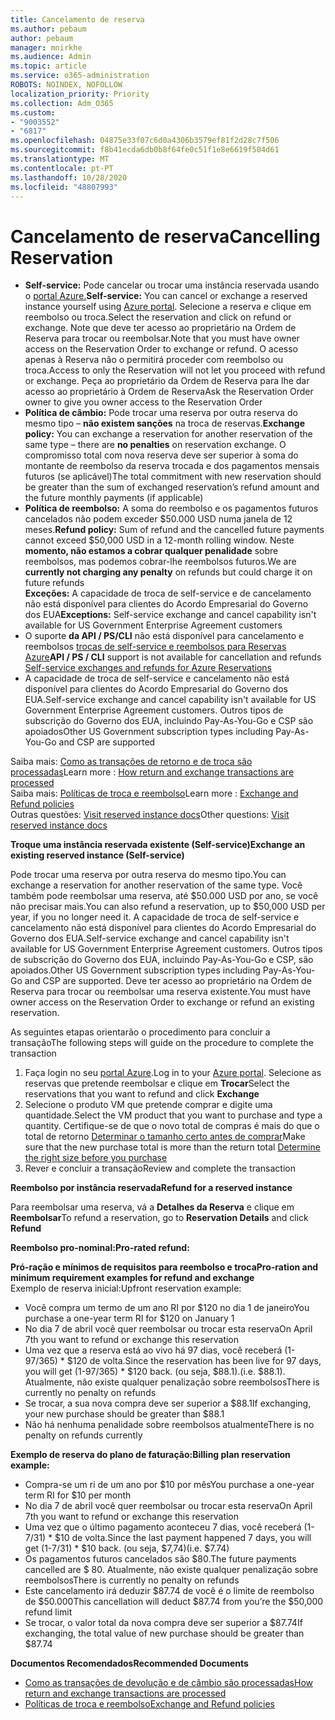 ```yaml
---
title: Cancelamento de reserva
ms.author: pebaum
author: pebaum
manager: mnirkhe
ms.audience: Admin
ms.topic: article
ms.service: o365-administration
ROBOTS: NOINDEX, NOFOLLOW
localization_priority: Priority
ms.collection: Adm_O365
ms.custom:
- "9003552"
- "6817"
ms.openlocfilehash: 04875e33f07c6d0a4306b3579ef81f2d28c7f506
ms.sourcegitcommit: f8b41ecda6db0b8f64fe0c51f1e8e6619f504d61
ms.translationtype: MT
ms.contentlocale: pt-PT
ms.lasthandoff: 10/28/2020
ms.locfileid: "48807993"
---
```

# <a name="cancelling-reservation"></a><span data-ttu-id="54c31-102">Cancelamento de reserva</span><span class="sxs-lookup"><span data-stu-id="54c31-102">Cancelling Reservation</span></span>

- <span data-ttu-id="54c31-103">**Self-service:** Pode cancelar ou trocar uma instância reservada usando o [portal Azure.](https://portal.azure.com/#blade/Microsoft_Azure_Reservations/ReservationsBrowseBlade)</span><span class="sxs-lookup"><span data-stu-id="54c31-103">**Self-service:** You can cancel or exchange a reserved instance yourself using [Azure portal](https://portal.azure.com/#blade/Microsoft_Azure_Reservations/ReservationsBrowseBlade).</span></span> <span data-ttu-id="54c31-104">Selecione a reserva e clique em reembolso ou troca.</span><span class="sxs-lookup"><span data-stu-id="54c31-104">Select the reservation and click on refund or exchange.</span></span> <span data-ttu-id="54c31-105">Note que deve ter acesso ao proprietário na Ordem de Reserva para trocar ou reembolsar.</span><span class="sxs-lookup"><span data-stu-id="54c31-105">Note that you must have owner access on the Reservation Order to exchange or refund.</span></span> <span data-ttu-id="54c31-106">O acesso apenas à Reserva não o permitirá proceder com reembolso ou troca.</span><span class="sxs-lookup"><span data-stu-id="54c31-106">Access to only the Reservation will not let you proceed with refund or exchange.</span></span> <span data-ttu-id="54c31-107">Peça ao proprietário da Ordem de Reserva para lhe dar acesso ao proprietário à Ordem de Reserva</span><span class="sxs-lookup"><span data-stu-id="54c31-107">Ask the Reservation Order owner to give you owner access to the Reservation Order</span></span>
- <span data-ttu-id="54c31-108">**Política de câmbio:** Pode trocar uma reserva por outra reserva do mesmo tipo – **não existem sanções** na troca de reservas.</span><span class="sxs-lookup"><span data-stu-id="54c31-108">**Exchange policy:** You can exchange a reservation for another reservation of the same type – there are **no penalties** on reservation exchange.</span></span> <span data-ttu-id="54c31-109">O compromisso total com nova reserva deve ser superior à soma do montante de reembolso da reserva trocada e dos pagamentos mensais futuros (se aplicável)</span><span class="sxs-lookup"><span data-stu-id="54c31-109">The total commitment with new reservation should be greater than the sum of exchanged reservation’s refund amount and the future monthly payments (if applicable)</span></span>
- <span data-ttu-id="54c31-110">**Política de reembolso:** A soma do reembolso e os pagamentos futuros cancelados não podem exceder $50.000 USD numa janela de 12 meses.</span><span class="sxs-lookup"><span data-stu-id="54c31-110">**Refund policy:** Sum of refund and the cancelled future payments cannot exceed $50,000 USD in a 12-month rolling window.</span></span> <span data-ttu-id="54c31-111">Neste **momento, não estamos a cobrar qualquer penalidade** sobre reembolsos, mas podemos cobrar-lhe reembolsos futuros.</span><span class="sxs-lookup"><span data-stu-id="54c31-111">We are **currently not charging any penalty** on refunds but could charge it on future refunds</span></span>  
    <span data-ttu-id="54c31-112">**Exceções:** A capacidade de troca de self-service e de cancelamento não está disponível para clientes do Acordo Empresarial do Governo dos EUA</span><span class="sxs-lookup"><span data-stu-id="54c31-112">**Exceptions:** Self-service exchange and cancel capability isn't available for US Government Enterprise Agreement customers</span></span>
- <span data-ttu-id="54c31-113">O suporte **da API / PS/CLI** não está disponível para cancelamento e reembolsos [trocas de self-service e reembolsos para Reservas Azure](https://docs.microsoft.com/azure/cost-management-billing/reservations/exchange-and-refund-azure-reservations?WT.mc_id=Portal-Microsoft_Azure_Support)</span><span class="sxs-lookup"><span data-stu-id="54c31-113">**API / PS / CLI** support is not available for cancellation and refunds [Self-service exchanges and refunds for Azure Reservations](https://docs.microsoft.com/azure/cost-management-billing/reservations/exchange-and-refund-azure-reservations?WT.mc_id=Portal-Microsoft_Azure_Support)</span></span>
- <span data-ttu-id="54c31-114">A capacidade de troca de self-service e cancelamento não está disponível para clientes do Acordo Empresarial do Governo dos EUA.</span><span class="sxs-lookup"><span data-stu-id="54c31-114">Self-service exchange and cancel capability isn't available for US Government Enterprise Agreement customers.</span></span> <span data-ttu-id="54c31-115">Outros tipos de subscrição do Governo dos EUA, incluindo Pay-As-You-Go e CSP são apoiados</span><span class="sxs-lookup"><span data-stu-id="54c31-115">Other US Government subscription types including Pay-As-You-Go and CSP are supported</span></span>

<span data-ttu-id="54c31-116">Saiba mais: [Como as transações de retorno e de troca são processadas](https://docs.microsoft.com/azure/billing/billing-azure-reservations-self-service-exchange-and-refund?WT.mc_id=Portal-Microsoft_Azure_Support#how-return-and-exchange-transactions-are-processed)</span><span class="sxs-lookup"><span data-stu-id="54c31-116">Learn more : [How return and exchange transactions are processed](https://docs.microsoft.com/azure/billing/billing-azure-reservations-self-service-exchange-and-refund?WT.mc_id=Portal-Microsoft_Azure_Support#how-return-and-exchange-transactions-are-processed)</span></span>  
<span data-ttu-id="54c31-117">Saiba mais: [Políticas de troca e reembolso](https://docs.microsoft.com/azure/billing/billing-azure-reservations-self-service-exchange-and-refund?WT.mc_id=Portal-Microsoft_Azure_Support#exchange-policies)</span><span class="sxs-lookup"><span data-stu-id="54c31-117">Learn more : [Exchange and Refund policies](https://docs.microsoft.com/azure/billing/billing-azure-reservations-self-service-exchange-and-refund?WT.mc_id=Portal-Microsoft_Azure_Support#exchange-policies)</span></span>  
<span data-ttu-id="54c31-118">Outras questões: [Visit reserved instance docs](https://docs.microsoft.com/azure/billing/billing-save-compute-costs-reservations?WT.mc_id=Portal-Microsoft_Azure_Support)</span><span class="sxs-lookup"><span data-stu-id="54c31-118">Other questions: [Visit reserved instance docs](https://docs.microsoft.com/azure/billing/billing-save-compute-costs-reservations?WT.mc_id=Portal-Microsoft_Azure_Support)</span></span>

<span data-ttu-id="54c31-119">**Troque uma instância reservada existente (Self-service)**</span><span class="sxs-lookup"><span data-stu-id="54c31-119">**Exchange an existing reserved instance (Self-service)**</span></span>

<span data-ttu-id="54c31-120">Pode trocar uma reserva por outra reserva do mesmo tipo.</span><span class="sxs-lookup"><span data-stu-id="54c31-120">You can exchange a reservation for another reservation of the same type.</span></span> <span data-ttu-id="54c31-121">Você também pode reembolsar uma reserva, até $50.000 USD por ano, se você não precisar mais.</span><span class="sxs-lookup"><span data-stu-id="54c31-121">You can also refund a reservation, up to $50,000 USD per year, if you no longer need it.</span></span> <span data-ttu-id="54c31-122">A capacidade de troca de self-service e cancelamento não está disponível para clientes do Acordo Empresarial do Governo dos EUA.</span><span class="sxs-lookup"><span data-stu-id="54c31-122">Self-service exchange and cancel capability isn't available for US Government Enterprise Agreement customers.</span></span> <span data-ttu-id="54c31-123">Outros tipos de subscrição do Governo dos EUA, incluindo Pay-As-You-Go e CSP, são apoiados.</span><span class="sxs-lookup"><span data-stu-id="54c31-123">Other US Government subscription types including Pay-As-You-Go and CSP are supported.</span></span> <span data-ttu-id="54c31-124">Deve ter acesso ao proprietário na Ordem de Reserva para trocar ou reembolsar uma reserva existente.</span><span class="sxs-lookup"><span data-stu-id="54c31-124">You must have owner access on the Reservation Order to exchange or refund an existing reservation.</span></span>

<span data-ttu-id="54c31-125">As seguintes etapas orientarão o procedimento para concluir a transação</span><span class="sxs-lookup"><span data-stu-id="54c31-125">The following steps will guide on the procedure to complete the transaction</span></span>

1. <span data-ttu-id="54c31-126">Faça login no seu [portal Azure](https://portal.azure.com/#blade/Microsoft_Azure_Reservations/ReservationsBrowseBlade).</span><span class="sxs-lookup"><span data-stu-id="54c31-126">Log in to your [Azure portal](https://portal.azure.com/#blade/Microsoft_Azure_Reservations/ReservationsBrowseBlade).</span></span> <span data-ttu-id="54c31-127">Selecione as reservas que pretende reembolsar e clique em **Trocar**</span><span class="sxs-lookup"><span data-stu-id="54c31-127">Select the reservations that you want to refund and click **Exchange**</span></span>
2. <span data-ttu-id="54c31-128">Selecione o produto VM que pretende comprar e digite uma quantidade.</span><span class="sxs-lookup"><span data-stu-id="54c31-128">Select the VM product that you want to purchase and type a quantity.</span></span> <span data-ttu-id="54c31-129">Certifique-se de que o novo total de compras é mais do que o total de retorno [Determinar o tamanho certo antes de comprar](https://docs.microsoft.com/azure/virtual-machines/windows/prepay-reserved-vm-instances?WT.mc_id=Portal-Microsoft_Azure_Support#determine-the-right-vm-size-before-you-buy)</span><span class="sxs-lookup"><span data-stu-id="54c31-129">Make sure that the new purchase total is more than the return total [Determine the right size before you purchase](https://docs.microsoft.com/azure/virtual-machines/windows/prepay-reserved-vm-instances?WT.mc_id=Portal-Microsoft_Azure_Support#determine-the-right-vm-size-before-you-buy)</span></span>
3. <span data-ttu-id="54c31-130">Rever e concluir a transação</span><span class="sxs-lookup"><span data-stu-id="54c31-130">Review and complete the transaction</span></span>

<span data-ttu-id="54c31-131">**Reembolso por instância reservada**</span><span class="sxs-lookup"><span data-stu-id="54c31-131">**Refund for a reserved instance**</span></span>

<span data-ttu-id="54c31-132">Para reembolsar uma reserva, vá a **Detalhes da Reserva** e clique em **Reembolsar**</span><span class="sxs-lookup"><span data-stu-id="54c31-132">To refund a reservation, go to **Reservation Details** and click **Refund**</span></span>

<span data-ttu-id="54c31-133">**Reembolso pro-nominal:**</span><span class="sxs-lookup"><span data-stu-id="54c31-133">**Pro-rated refund:**</span></span>

<span data-ttu-id="54c31-134">**Pró-ração e mínimos de requisitos para reembolso e troca**</span><span class="sxs-lookup"><span data-stu-id="54c31-134">**Pro-ration and minimum requirement examples for refund and exchange**</span></span>  
<span data-ttu-id="54c31-135">Exemplo de reserva inicial:</span><span class="sxs-lookup"><span data-stu-id="54c31-135">Upfront reservation example:</span></span>

- <span data-ttu-id="54c31-136">Você compra um termo de um ano RI por $120 no dia 1 de janeiro</span><span class="sxs-lookup"><span data-stu-id="54c31-136">You purchase a one-year term RI for $120 on January 1</span></span>
- <span data-ttu-id="54c31-137">No dia 7 de abril você quer reembolsar ou trocar esta reserva</span><span class="sxs-lookup"><span data-stu-id="54c31-137">On April 7th you want to refund or exchange this reservation</span></span>
- <span data-ttu-id="54c31-138">Uma vez que a reserva está ao vivo há 97 dias, você receberá (1-97/365) \* $120 de volta.</span><span class="sxs-lookup"><span data-stu-id="54c31-138">Since the reservation has been live for 97 days, you will get (1-97/365) \* $120 back.</span></span> <span data-ttu-id="54c31-139">(ou seja, $88.1).</span><span class="sxs-lookup"><span data-stu-id="54c31-139">(i.e. $88.1).</span></span> <span data-ttu-id="54c31-140">Atualmente, não existe qualquer penalização sobre reembolsos</span><span class="sxs-lookup"><span data-stu-id="54c31-140">There is currently no penalty on refunds</span></span>
- <span data-ttu-id="54c31-141">Se trocar, a sua nova compra deve ser superior a $88.1</span><span class="sxs-lookup"><span data-stu-id="54c31-141">If exchanging, your new purchase should be greater than $88.1</span></span>
- <span data-ttu-id="54c31-142">Não há nenhuma penalidade sobre reembolsos atualmente</span><span class="sxs-lookup"><span data-stu-id="54c31-142">There is no penalty on refunds currently</span></span>

<span data-ttu-id="54c31-143">**Exemplo de reserva do plano de faturação:**</span><span class="sxs-lookup"><span data-stu-id="54c31-143">**Billing plan reservation example:**</span></span>

- <span data-ttu-id="54c31-144">Compra-se um ri de um ano por $10 por mês</span><span class="sxs-lookup"><span data-stu-id="54c31-144">You purchase a one-year term RI for $10 per month</span></span>
- <span data-ttu-id="54c31-145">No dia 7 de abril você quer reembolsar ou trocar esta reserva</span><span class="sxs-lookup"><span data-stu-id="54c31-145">On April 7th you want to refund or exchange this reservation</span></span>
- <span data-ttu-id="54c31-146">Uma vez que o último pagamento aconteceu 7 dias, você receberá (1-7/31) \* $10 de volta.</span><span class="sxs-lookup"><span data-stu-id="54c31-146">Since the last payment happened 7 days, you will get (1-7/31) \* $10 back.</span></span> <span data-ttu-id="54c31-147">(ou seja, $7,74)</span><span class="sxs-lookup"><span data-stu-id="54c31-147">(i.e. $7.74)</span></span>
- <span data-ttu-id="54c31-148">Os pagamentos futuros cancelados são $80.</span><span class="sxs-lookup"><span data-stu-id="54c31-148">The future payments cancelled are $ 80.</span></span> <span data-ttu-id="54c31-149">Atualmente, não existe qualquer penalização sobre reembolsos</span><span class="sxs-lookup"><span data-stu-id="54c31-149">There is currently no penalty on refunds</span></span>
- <span data-ttu-id="54c31-150">Este cancelamento irá deduzir $87.74 de você é o limite de reembolso de $50.000</span><span class="sxs-lookup"><span data-stu-id="54c31-150">This cancellation will deduct $87.74 from you’re the $50,000 refund limit</span></span>
- <span data-ttu-id="54c31-151">Se trocar, o valor total da nova compra deve ser superior a $87.74</span><span class="sxs-lookup"><span data-stu-id="54c31-151">If exchanging, the total value of new purchase should be greater than $87.74</span></span>

<span data-ttu-id="54c31-152">**Documentos Recomendados**</span><span class="sxs-lookup"><span data-stu-id="54c31-152">**Recommended Documents**</span></span>

- [<span data-ttu-id="54c31-153">Como as transações de devolução e de câmbio são processadas</span><span class="sxs-lookup"><span data-stu-id="54c31-153">How return and exchange transactions are processed</span></span>](https://docs.microsoft.com/azure/billing/billing-azure-reservations-self-service-exchange-and-refund?WT.mc_id=Portal-Microsoft_Azure_Support#how-return-and-exchange-transactions-are-processed)
- [<span data-ttu-id="54c31-154">Políticas de troca e reembolso</span><span class="sxs-lookup"><span data-stu-id="54c31-154">Exchange and Refund policies</span></span>](https://docs.microsoft.com/azure/billing/billing-azure-reservations-self-service-exchange-and-refund?WT.mc_id=Portal-Microsoft_Azure_Support#exchange-policies)
